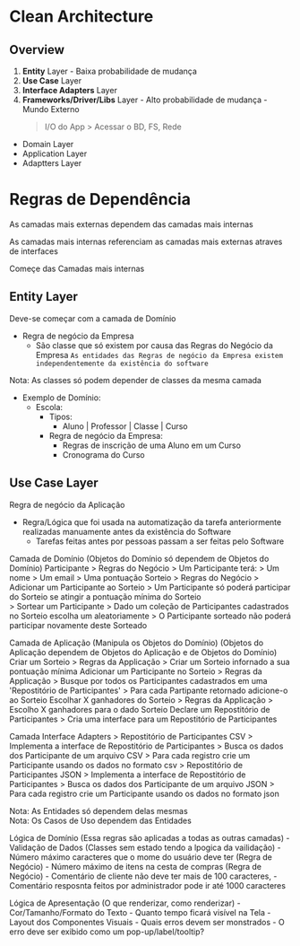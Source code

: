 # Clean Architecture

## Overview
1. **Entity** Layer - Baixa probabilidade de mudança
2. **Use Case** Layer
3. **Interface Adapters** Layer
4. **Frameworks/Driver/Libs** Layer - Alto probabilidade de mudança - Mundo Externo
    > I/O do App
        > Acessar o BD, FS, Rede

* Domain Layer
* Application Layer
* Adaptters Layer 

# Regras de Dependência
As camadas mais externas dependem das camadas mais internas

As camadas mais internas referenciam as camadas mais externas atraves de interfaces

Começe das Camadas mais internas

## Entity Layer
Deve-se começar com a camada de Domínio 
- Regra de negócio da Empresa
    - São classe que só existem por causa das Regras do Negócio da Empresa
 `As entidades das Regras de negócio da Empresa existem independentemente da existência do software`

 Nota: As classes só podem depender de classes da mesma camada

- Exemplo de Domínio:
    - Escola:
        - Tipos:
            - Aluno | Professor | Classe | Curso
        - Regra de negócio da Empresa:
            - Regras de inscrição de uma Aluno em um Curso
            - Cronograma do Curso

## Use Case Layer
Regra de negócio da Aplicação
- Regra/Lógica que foi usada na automatização da tarefa anteriormente realizadas manuamente antes da existência do Software 
    - Tarefas feitas antes por pessoas passam a ser feitas pelo Software




Camada de Domínio 
                (Objetos do Domínio só dependem de Objetos do Domínio)
    Participante
        > Regras do Negócio
            > Um Participante terá:
                > Um nome
                > Um email
                > Uma pontuação
    Sorteio
        > Regras do Negócio
            > Adicionar um Participante ao Sorteio
                > Um Participante só poderá participar do Sorteio se atingir a pontuação mínima do Sorteio  
            > Sortear um Participante
                > Dado um coleção de Participantes cadastrados no Sorteio escolha um aleatoriamente
                > O Participante sorteado não poderá participar novamente deste Sorteado

Camada de Aplicação 
                    (Manipula os Objetos do Domínio)
                    (Objetos do Aplicação dependem de Objetos do Aplicação e de Objetos do Domínio)
    Criar um Sorteio
        > Regras da Applicação
            > Criar um Sorteio infornado a sua pontuação mínima
    Adicionar um Participante no Sorteio
         > Regras da Applicação
            > Busque por todos os Participantes cadastrados em uma 'Repostitório de Participantes'
            > Para cada Partipante retornado adicione-o ao Sorteio
    Escolhar X ganhadores do Sorteio
        > Regras da Applicação
            > Escolho X ganhadores para o dado Sorteio
    Declare um Repostitório de Participantes
        > Cria uma interface para um Repostitório de Participantes

Camada Interface Adapters
    > Repostitório de Participantes CSV 
        > Implementa a interface de Repostitório de Participantes
            > Busca os dados dos Participante de um arquivo CSV
                > Para cada registro crie um Participante usando os dados no formato csv
    > Repostitório de Participantes JSON
        > Implementa a interface de Repostitório de Participantes
            > Busca os dados dos Participante de um arquivo JSON
                > Para cada registro crie um Participante usando os dados no formato json

Nota: As Entidades só dependem delas mesmas        
Nota: Os Casos de Uso dependem das Entidades


Lógica de Domínio (Essa regras são aplicadas a todas as outras camadas)
    - Validação de Dados (Classes sem estado tendo a lpogica da vailidação)
        - Número máximo caracteres que o mome do usuário deve ter (Regra de Negócio)
        - Número máximo de itens na cesta de compras (Regra de Negócio)
        - Comentário de cliente não deve ter mais de 100 caracteres,
        - Comentário resposnta feitos por administrador pode ir até 1000 caracteres

Lógica de Apresentação (O que renderizar, como renderizar)
    - Cor/Tamanho/Formato do Texto
    - Quanto tempo ficará visível na Tela
    - Layout dos Componentes Visuais
    - Quais erros devem ser monstrados
        - O erro deve ser exibido como um pop-up/label/tooltip?